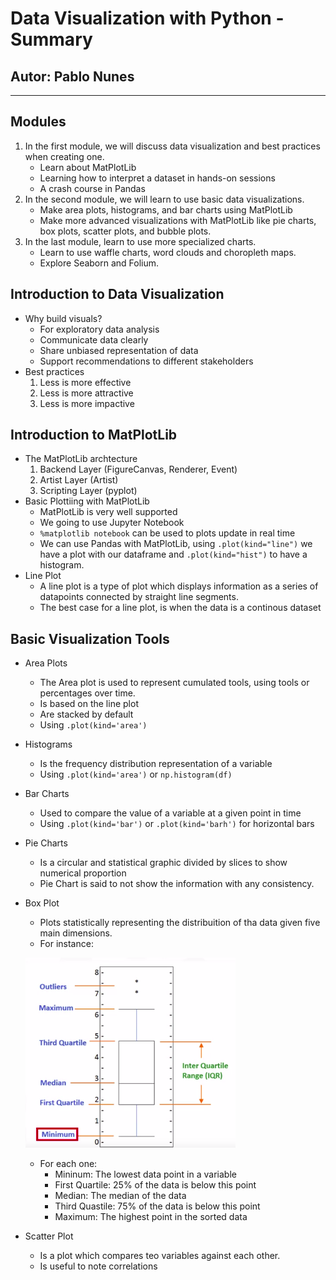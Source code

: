 # Data Visualization with Python - Summary

## Autor: Pablo Nunes

----

## Modules

1. In the first module, we will discuss data visualization and best practices when creating one. 
   - Learn about MatPlotLib
   - Learning how to interpret a dataset in hands-on sessions
   - A crash course in Pandas
2. In the second module, we will learn to use basic data visualizations.
   - Make area plots, histograms, and bar charts using MatPlotLib
   - Make more advanced visualizations with MatPlotLib like pie charts, box plots, scatter plots, and bubble plots.
3. In the last module, learn to use more specialized charts.
   - Learn to use waffle charts, word clouds and choropleth maps.
   - Explore Seaborn and Folium.

## Introduction to Data Visualization

- Why build visuals?
  - For exploratory data analysis
  - Communicate data clearly
  - Share unbiased representation of data
  - Support recommendations to different stakeholders
- Best practices
  1. Less is more effective
  2. Less is more attractive
  3. Less is more impactive

## Introduction to MatPlotLib

- The MatPlotLib archtecture
  1. Backend Layer (FigureCanvas, Renderer, Event)
  2. Artist Layer (Artist)
  3. Scripting Layer (pyplot)
- Basic Plottiing with MatPlotLib
  - MatPlotLib is very well supported
  - We going to use Jupyter Notebook
  - ```%matplotlib notebook``` can be used to plots update in real time
  - We can use Pandas with MatPlotLib, using ```.plot(kind="line")``` we have a plot with our dataframe and ```.plot(kind="hist")``` to have a histogram.
- Line Plot
  - A line plot is a type of plot which displays information as a series of datapoints connected by straight line segments.
  - The best case for a line plot, is when the data is a continous dataset

## Basic Visualization Tools

- Area Plots
  - The Area plot is used to represent cumulated tools, using tools or percentages over time.
  - Is based on the line plot
  - Are stacked by default
  - Using ```.plot(kind='area')```
- Histograms
  - Is the frequency distribution representation of a variable
  - Using ```.plot(kind='area')``` or ```np.histogram(df)```
- Bar Charts
  - Used to compare the value of a variable at a given point in time
  - Using ```.plot(kind='bar')``` or ```.plot(kind='barh')``` for horizontal bars
- Pie Charts
  - Is a circular and statistical graphic divided by slices to show numerical proportion
  - Pie Chart is said to not show the information with any consistency.
- Box Plot
  - Plots statistically representing the distribuition of tha data given five main dimensions.
  - For instance:

  ![Box Plot example](readme_imgs/boxplot.png)

  - For each one:
    - Mininum: The lowest data point in a variable
    - First Quartile: 25% of the data is below this point
    - Median: The median of the data
    - Third Quastile: 75% of the data is below this point
    - Maximum: The highest point in the sorted data
- Scatter Plot
  - Is a plot which compares teo variables against each other.
  - Is useful to note correlations
